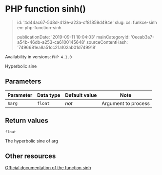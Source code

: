 PHP function sinh()
===================

> id: '4d44ac67-5d8d-413e-a23a-cf81859d494e'
> slug:
> 	cs: funkce-sinh
> 	en: php-function-sinh
> 
> publicationDate: '2019-09-11 10:04:03'
> mainCategoryId: '0eeab3a7-a54b-46db-a253-ca6100145648'
> sourceContentHash: '7496681ea8a51cc21a102ab01d749918'

Availability in versions: `PHP 4.1.0`

Hyperbolic sine


Parameters
--------------

| Parameter | Data type | Default value | Note |
|-----|-----|-----|-----|
| `$arg` | `float` | *not* | Argument to process |


Return values
----------------

`float`

The hyperbolic sine of arg

Other resources
------------

[Official documentation of the function sinh](https://www.php.net/manual/en/function.sinh.php)
